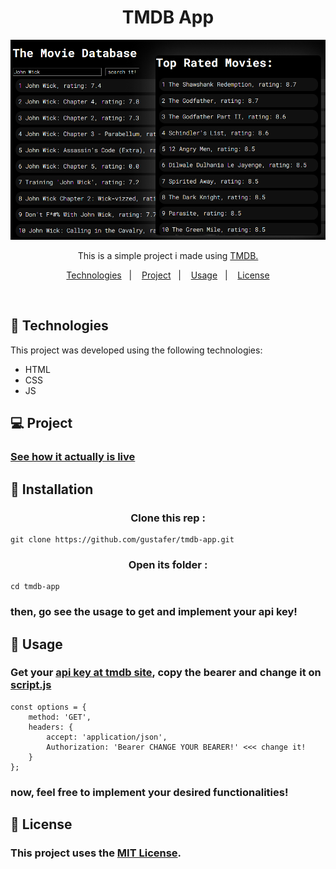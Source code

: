 <h1 align="center"> TMDB App </h1>

<p align="center">
  <img alt="" src="./src/assets/banner-readme.png">
</p>

<p align="center"> This is a simple project i made using <a href="https://developer.themoviedb.org/docs/getting-started" target="_blank" >TMDB.</a>  <br/>
</p>

<p align="center">
  <a href="#-technologies">Technologies</a>&nbsp;&nbsp;&nbsp;|&nbsp;&nbsp;&nbsp;
  <a href="#-project">Project</a>&nbsp;&nbsp;&nbsp;|&nbsp;&nbsp;&nbsp;
  <a href="#-usage">Usage</a>&nbsp;&nbsp;&nbsp;|&nbsp;&nbsp;&nbsp;
  <a href="#-license">License</a>
</p>

<br>

## 🚀 Technologies

This project was developed using the following technologies:

- HTML
- CSS
- JS

## 💻 Project

### [See how it actually is live](https://ustav-tmdb.vercel.app/)

## 💾 Installation

<h3 align="center"> Clone this rep :</h3>

```
git clone https://github.com/gustafer/tmdb-app.git
```
<h3 align="center">  Open its folder :</h3>

```
cd tmdb-app
```
### then, go see the usage to get and implement your api key!

## 🔖 Usage

### Get your [api key at tmdb site](https://developer.themoviedb.org/docs/getting-started), copy the bearer and change it on [script.js](./src/script.js)
```
const options = {
    method: 'GET',
    headers: {
        accept: 'application/json',
        Authorization: 'Bearer CHANGE YOUR BEARER!' <<< change it!
    }
};
```
### now, feel free to implement your desired functionalities!
## 📖 License
### This project uses the [MIT License](/MIT-LICENSE.txt).
